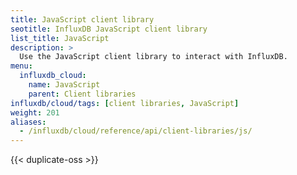 ```yaml
---
title: JavaScript client library
seotitle: InfluxDB JavaScript client library
list_title: JavaScript
description: >
  Use the JavaScript client library to interact with InfluxDB.
menu:
  influxdb_cloud:
    name: JavaScript
    parent: Client libraries
influxdb/cloud/tags: [client libraries, JavaScript]
weight: 201
aliases:
  - /influxdb/cloud/reference/api/client-libraries/js/
---
```


{{< duplicate-oss >}}